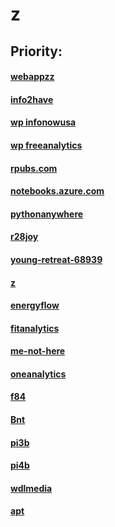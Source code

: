 # z

Priority:
----

#### [webappzz](http://webappzz.somee.com)
#### [info2have](http://info2have.000webhostapp.com/webapp/url_rotator_array.html)
#### [wp infonowusa](http://infonowusa.wordpress.com)
#### [wp freeanalytics](http://freeanalytics.000webhostapp.com)
#### [rpubs.com](http://rpubs.com/Atang148)
#### [notebooks.azure.com](https://notebooks.azure.com/readerweb)
#### [pythonanywhere](http://zzz.pythonanywhere.com)
#### [r28joy](http://r28joy.herokuapp.com)
#### [young-retreat-68939](http://young-retreat-68939.herokuapp.com)
#### [ z](https://zw9.github.io/z/)
#### [energyflow](http://energyflow.000webhostapp.com)
#### [fitanalytics](http://fitanalytics.000webhostapp.com)
#### [me-not-here](http://me-not-here.weebly.com)
#### [oneanalytics](http://oneanalytics.weebly.com)
#### [f84](http://f84.epizy.com)
#### [Bnt](http://Bnt.rf.gd)
#### [pi3b](http://pi3b.local)
#### [pi4b](http://pi4b.local)
#### [wdlmedia](http://wdlmedia.local)
#### [apt](http://apt.getenjoyment.net)
